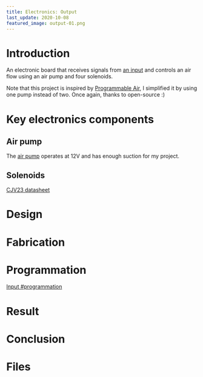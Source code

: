 ```yaml
---
title: Electronics: Output
last_update: 2020-10-08
featured_image: output-01.png
---
```


# Introduction

An electronic board that receives signals from [an input](green-observatory-input.html) and controls an air flow using an air pump and four solenoids.

Note that this project is inspired by [Programmable Air](https://www.programmableair.com/), I simplified it by using one pump instead of two. Once again, thanks to open-source :)

# Key electronics components

## Air pump

The [air pump](https://www.sparkfun.com/products/10398) operates at 12V and has enough suction for my project.

## Solenoids

[CJV23 datasheet](file:CJV23.pdf)

# Design

# Fabrication

# Programmation

[Input #programmation](button:green-observatory-input.html#programmation)

# Result

# Conclusion

# Files